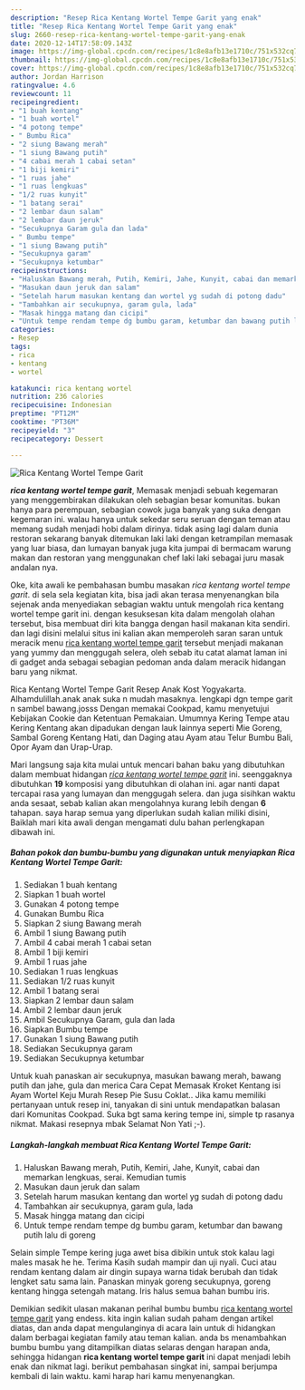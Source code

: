 ```yaml
---
description: "Resep Rica Kentang Wortel Tempe Garit yang enak"
title: "Resep Rica Kentang Wortel Tempe Garit yang enak"
slug: 2660-resep-rica-kentang-wortel-tempe-garit-yang-enak
date: 2020-12-14T17:58:09.143Z
image: https://img-global.cpcdn.com/recipes/1c8e8afb13e1710c/751x532cq70/rica-kentang-wortel-tempe-garit-foto-resep-utama.jpg
thumbnail: https://img-global.cpcdn.com/recipes/1c8e8afb13e1710c/751x532cq70/rica-kentang-wortel-tempe-garit-foto-resep-utama.jpg
cover: https://img-global.cpcdn.com/recipes/1c8e8afb13e1710c/751x532cq70/rica-kentang-wortel-tempe-garit-foto-resep-utama.jpg
author: Jordan Harrison
ratingvalue: 4.6
reviewcount: 11
recipeingredient:
- "1 buah kentang"
- "1 buah wortel"
- "4 potong tempe"
- " Bumbu Rica"
- "2 siung Bawang merah"
- "1 siung Bawang putih"
- "4 cabai merah 1 cabai setan"
- "1 biji kemiri"
- "1 ruas jahe"
- "1 ruas lengkuas"
- "1/2 ruas kunyit"
- "1 batang serai"
- "2 lembar daun salam"
- "2 lembar daun jeruk"
- "Secukupnya Garam gula dan lada"
- " Bumbu tempe"
- "1 siung Bawang putih"
- "Secukupnya garam"
- "Secukupnya ketumbar"
recipeinstructions:
- "Haluskan Bawang merah, Putih, Kemiri, Jahe, Kunyit, cabai dan memarkan lengkuas, serai. Kemudian tumis"
- "Masukan daun jeruk dan salam"
- "Setelah harum masukan kentang dan wortel yg sudah di potong dadu"
- "Tambahkan air secukupnya, garam gula, lada"
- "Masak hingga matang dan cicipi"
- "Untuk tempe rendam tempe dg bumbu garam, ketumbar dan bawang putih lalu di goreng"
categories:
- Resep
tags:
- rica
- kentang
- wortel

katakunci: rica kentang wortel 
nutrition: 236 calories
recipecuisine: Indonesian
preptime: "PT12M"
cooktime: "PT36M"
recipeyield: "3"
recipecategory: Dessert

---
```



![Rica Kentang Wortel Tempe Garit](https://img-global.cpcdn.com/recipes/1c8e8afb13e1710c/751x532cq70/rica-kentang-wortel-tempe-garit-foto-resep-utama.jpg)

<b><i>rica kentang wortel tempe garit</i></b>, Memasak menjadi sebuah kegemaran yang menggembirakan dilakukan oleh sebagian besar komunitas. bukan hanya para perempuan, sebagian cowok juga banyak yang suka dengan kegemaran ini. walau hanya untuk sekedar seru seruan dengan teman atau memang sudah menjadi hobi dalam dirinya. tidak asing lagi dalam dunia restoran sekarang banyak ditemukan laki laki dengan ketrampilan memasak yang luar biasa, dan lumayan banyak juga kita jumpai di bermacam warung makan dan restoran yang menggunakan chef laki laki sebagai juru masak andalan nya.

Oke, kita awali ke pembahasan bumbu masakan <i>rica kentang wortel tempe garit</i>. di sela sela kegiatan kita, bisa jadi akan terasa menyenangkan bila sejenak anda menyediakan sebagian waktu untuk mengolah rica kentang wortel tempe garit ini. dengan kesuksesan kita dalam mengolah olahan tersebut, bisa membuat diri kita bangga dengan hasil makanan kita sendiri. dan lagi disini melalui situs ini kalian akan memperoleh saran saran untuk meracik menu <u>rica kentang wortel tempe garit</u> tersebut menjadi makanan yang yummy dan menggugah selera, oleh sebab itu catat alamat laman ini di gadget anda sebagai sebagian pedoman anda dalam meracik hidangan baru yang nikmat.

Rica Kentang Wortel Tempe Garit Resep Anak Kost Yogyakarta. Alhamdulillah.anak anak suka n mudah masaknya. lengkapi dgn tempe garit n sambel bawang.josss Dengan memakai Cookpad, kamu menyetujui Kebijakan Cookie dan Ketentuan Pemakaian. Umumnya Kering Tempe atau Kering Kentang akan dipadukan dengan lauk lainnya seperti Mie Goreng, Sambal Goreng Kentang Hati, dan Daging atau Ayam atau Telur Bumbu Bali, Opor Ayam dan Urap-Urap.


Mari langsung saja kita mulai untuk mencari bahan baku yang dibutuhkan dalam membuat hidangan <u><i>rica kentang wortel tempe garit</i></u> ini. seenggaknya dibutuhkan <b>19</b> komposisi yang dibutuhkan di olahan ini. agar nanti dapat tercapai rasa yang lumayan dan menggugah selera. dan juga sisihkan waktu anda sesaat, sebab kalian akan mengolahnya kurang lebih dengan <b>6</b> tahapan. saya harap semua yang diperlukan sudah kalian miliki disini, Baiklah mari kita awali dengan mengamati dulu bahan perlengkapan dibawah ini.

<!--inarticleads1-->

##### Bahan pokok dan bumbu-bumbu yang digunakan untuk menyiapkan Rica Kentang Wortel Tempe Garit:

1. Sediakan 1 buah kentang
1. Siapkan 1 buah wortel
1. Gunakan 4 potong tempe
1. Gunakan  Bumbu Rica
1. Siapkan 2 siung Bawang merah
1. Ambil 1 siung Bawang putih
1. Ambil 4 cabai merah 1 cabai setan
1. Ambil 1 biji kemiri
1. Ambil 1 ruas jahe
1. Sediakan 1 ruas lengkuas
1. Sediakan 1/2 ruas kunyit
1. Ambil 1 batang serai
1. Siapkan 2 lembar daun salam
1. Ambil 2 lembar daun jeruk
1. Ambil Secukupnya Garam, gula dan lada
1. Siapkan  Bumbu tempe
1. Gunakan 1 siung Bawang putih
1. Sediakan Secukupnya garam
1. Sediakan Secukupnya ketumbar


Untuk kuah panaskan air secukupnya, masukan bawang merah, bawang putih dan jahe, gula dan merica Cara Cepat Memasak Kroket Kentang isi Ayam Wortel Keju Murah Resep Pie Susu Coklat.. Jika kamu memiliki pertanyaan untuk resep ini, tanyakan di sini untuk mendapatkan balasan dari Komunitas Cookpad. Suka bgt sama kering tempe ini, simple tp rasanya nikmat. Makasi resepnya mbak Selamat Non Yati ;-). 

<!--inarticleads2-->

##### Langkah-langkah membuat Rica Kentang Wortel Tempe Garit:

1. Haluskan Bawang merah, Putih, Kemiri, Jahe, Kunyit, cabai dan memarkan lengkuas, serai. Kemudian tumis
1. Masukan daun jeruk dan salam
1. Setelah harum masukan kentang dan wortel yg sudah di potong dadu
1. Tambahkan air secukupnya, garam gula, lada
1. Masak hingga matang dan cicipi
1. Untuk tempe rendam tempe dg bumbu garam, ketumbar dan bawang putih lalu di goreng


Selain simple Tempe kering juga awet bisa dibikin untuk stok kalau lagi males masak he he. Terima Kasih sudah mampir dan uji nyali. Cuci atau rendam kentang dalam air dingin supaya warna tidak berubah dan tidak lengket satu sama lain. Panaskan minyak goreng secukupnya, goreng kentang hingga setengah matang. Iris halus semua bahan bumbu iris. 

Demikian sedikit ulasan makanan perihal bumbu bumbu <u>rica kentang wortel tempe garit</u> yang endess. kita ingin kalian sudah paham dengan artikel diatas, dan anda dapat mengulanginya di acara lain untuk di hidangkan dalam berbagai kegiatan family atau teman kalian. anda bs menambahkan bumbu bumbu yang ditampilkan diatas selaras dengan harapan anda, sehingga hidangan <b>rica kentang wortel tempe garit</b> ini dapat menjadi lebih enak dan nikmat lagi. berikut pembahasan singkat ini, sampai berjumpa kembali di lain waktu. kami harap hari kamu menyenangkan.
